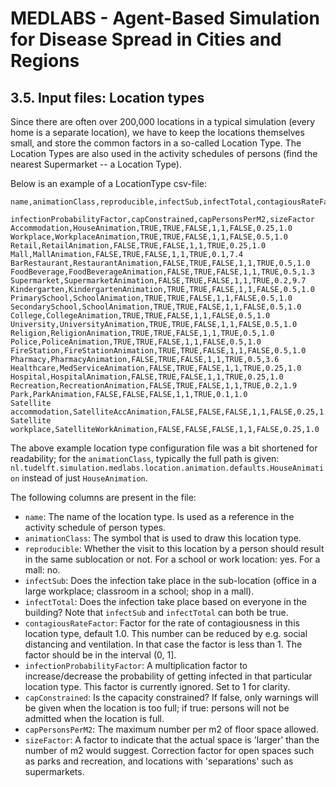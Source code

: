 # MEDLABS - Agent-Based Simulation for Disease Spread in Cities and Regions

## 3.5. Input files: Location types

Since there are often over 200,000 locations in a typical simulation (every home is a separate location), we have to keep the locations themselves small, and store the common factors in a so-called Location Type. The Location Types are also used in the activity schedules of persons (find the nearest Supermarket -- a Location Type). 

Below is an example of a LocationType csv-file:

```
name,animationClass,reproducible,infectSub,infectTotal,contagiousRateFactor,
    infectionProbabilityFactor,capConstrained,capPersonsPerM2,sizeFactor
Accommodation,HouseAnimation,TRUE,TRUE,FALSE,1,1,FALSE,0.25,1.0
Workplace,WorkplaceAnimation,TRUE,TRUE,FALSE,1,1,FALSE,0.5,1.0
Retail,RetailAnimation,FALSE,TRUE,FALSE,1,1,TRUE,0.25,1.0
Mall,MallAnimation,FALSE,TRUE,FALSE,1,1,TRUE,0.1,7.4
BarRestaurant,RestaurantAnimation,FALSE,TRUE,FALSE,1,1,TRUE,0.5,1.0
FoodBeverage,FoodBeverageAnimation,FALSE,TRUE,FALSE,1,1,TRUE,0.5,1.3
Supermarket,SupermarketAnimation,FALSE,TRUE,FALSE,1,1,TRUE,0.2,9.7
Kindergarten,KindergartenAnimation,TRUE,TRUE,FALSE,1,1,FALSE,0.5,1.0
PrimarySchool,SchoolAnimation,TRUE,TRUE,FALSE,1,1,FALSE,0.5,1.0
SecondarySchool,SchoolAnimation,TRUE,TRUE,FALSE,1,1,FALSE,0.5,1.0
College,CollegeAnimation,TRUE,TRUE,FALSE,1,1,FALSE,0.5,1.0
University,UniversityAnimation,TRUE,TRUE,FALSE,1,1,FALSE,0.5,1.0
Religion,ReligionAnimation,TRUE,TRUE,FALSE,1,1,TRUE,0.5,1.0
Police,PoliceAnimation,TRUE,TRUE,FALSE,1,1,FALSE,0.5,1.0
FireStation,FireStationAnimation,TRUE,TRUE,FALSE,1,1,FALSE,0.5,1.0
Pharmacy,PharmacyAnimation,FALSE,TRUE,FALSE,1,1,TRUE,0.5,3.6
Healthcare,MedServiceAnimation,FALSE,TRUE,FALSE,1,1,TRUE,0.25,1.0
Hospital,HospitalAnimation,FALSE,TRUE,FALSE,1,1,TRUE,0.25,1.0
Recreation,RecreationAnimation,FALSE,TRUE,FALSE,1,1,TRUE,0.2,1.9
Park,ParkAnimation,FALSE,FALSE,FALSE,1,1,TRUE,0.1,1.0
Satellite accommodation,SatelliteAccAnimation,FALSE,FALSE,FALSE,1,1,FALSE,0.25,1.0
Satellite workplace,SatelliteWorkAnimation,FALSE,FALSE,FALSE,1,1,FALSE,0.25,1.0
```

The above example location type configuration file was a bit shortened for readability; for the `animationClass`, typically the full path is given: `nl.tudelft.simulation.medlabs.location.animation.defaults.HouseAnimation` instead of just `HouseAnimation`.

The following columns are present in the file:

- `name`: The name of the location type. Is used as a reference in the activity schedule of person types.
- `animationClass`: The symbol that is used to draw this location type.
- `reproducible`:  Whether the visit to this location by a person should result in the same sublocation or not. For a school or work location: yes. For a mall: no.
- `infectSub`: Does the infection take place in the sub-location (office in a large workplace; classroom in a school; shop in a mall).
- `infectTotal`: Does the infection take place based on everyone in the building? Note that `infectSub` and `infectTotal` can both be true. 
- `contagiousRateFactor`: Factor for the rate of contagiousness in this location type, default 1.0. This number can be reduced by e.g. social distancing and ventilation. In that case the factor is less than 1. The factor should be in the interval (0, 1].
- `infectionProbabilityFactor`: A multiplication factor to increase/decrease the probability of getting infected in that particular location type. This factor is currently ignored. Set to 1 for clarity.
- `capConstrained`: Is the capacity constrained? If false, only warnings will be given when the location is too full; if true: persons will not be admitted when the location is full.
- `capPersonsPerM2`: The maximum number per m2 of floor space allowed.
- `sizeFactor`: A factor to indicate that the actual space is 'larger' than the number of m2 would suggest. Correction factor for open spaces such as parks and recreation, and locations with 'separations' such as supermarkets.

